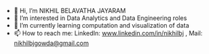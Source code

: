 - 👋 Hi, I’m NIKHIL BELAVATHA JAYARAM
- 👀 I’m interested in Data Analytics and Data Engineering roles
- 🌱 I’m currently learning computation and visualization of data
-  📫 How to reach me: LinkedIn: www.linkedin.com/in/nikhilbj  , Mail: nikhilbjgowda@gmail.com  


<!---
nikhilbj/nikhilbj is a ✨ special ✨ repository because its `README.md` (this file) appears on your GitHub profile.
You can click the Preview link to take a look at your changes.
--->
